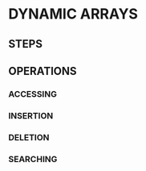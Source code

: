 # DYNAMIC ARRAYS


## STEPS

## OPERATIONS
### ACCESSING

### INSERTION

### DELETION

### SEARCHING